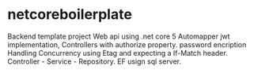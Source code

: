 # netcoreboilerplate
Backend template project
Web api using .net core 5
Automapper
jwt implementation, Controllers with authorize property. password encription
Handling Concurrency using Etag and expecting a If-Match header. 
Controller - Service - Repository.
EF usign sql server.
